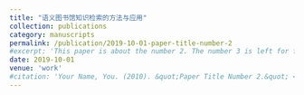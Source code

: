 ```yaml
---
title: "语义图书馆知识检索的方法与应用"
collection: publications
category: manuscripts
permalink: /publication/2019-10-01-paper-title-number-2
#excerpt: 'This paper is about the number 2. The number 3 is left for future work.'
date: 2019-10-01
venue: 'work'
#citation: 'Your Name, You. (2010). &quot;Paper Title Number 2.&quot; <i>Journal 1</i>. 1(2).'
---
```

